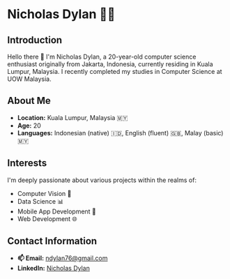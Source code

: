 # Nicholas Dylan 🙋‍♂️

## Introduction
Hello there 👋 I'm Nicholas Dylan, a 20-year-old computer science enthusiast originally from Jakarta, Indonesia, currently residing in Kuala Lumpur, Malaysia. I recently completed my studies in Computer Science at UOW Malaysia.

## About Me
- **Location:** Kuala Lumpur, Malaysia 🇲🇾
- **Age:** 20
- **Languages:** Indonesian (native) 🇮🇩, English (fluent) 🇬🇧, Malay (basic) 🇲🇾

## Interests
I'm deeply passionate about various projects within the realms of:
- Computer Vision 🔭
- Data Science 📊
- Mobile App Development 📱
- Web Development 🌐

## Contact Information
- **📫 Email:** [ndylan76@gmail.com](mailto:ndylan76@gmail.com)
- **LinkedIn:** [Nicholas Dylan](https://www.linkedin.com/in/nicholas-d-53135b218/)
